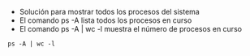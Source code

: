 - Solución para mostrar todos los procesos del sistema
- El comando ps -A lista todos los procesos en curso
- El comando ps -A | wc -l muestra el número de procesos en curso

```
ps -A | wc -l
```
